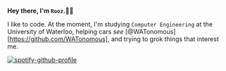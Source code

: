 **Hey there, I'm `Rooz`.🕴🏽**

I like to code. At the moment, I'm studying `Computer Engineering` at the University of Waterloo, helping cars _see_ [@WATonomous][https://github.com/WATonomous], and trying to grok things that interest me.

[![spotify-github-profile](https://spotify-github-profile.vercel.app/api/view?uid=vtuzyimbs6xxl75x73yo2tom2&cover_image=true&theme=natemoo-re&show_offline=false&background_color=121212&interchange=true&bar_color=808080&bar_color_cover=false)](https://open.spotify.com/)
